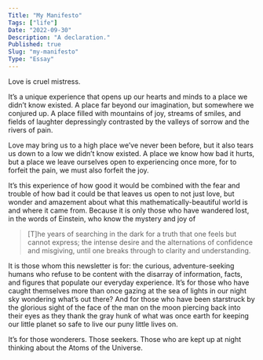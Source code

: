 ```yaml
---
Title: "My Manifesto"
Tags: ["life"]
Date: "2022-09-30"
Description: "A declaration."
Published: true
Slug: "my-manifesto"
Type: "Essay"
---
```

Love is cruel mistress.

It’s a unique experience that opens up our hearts and minds to a place we didn’t know existed. A place far beyond our imagination, but somewhere we conjured up. A place filled with mountains of joy, streams of smiles, and fields of laughter depressingly contrasted by the valleys of sorrow and the rivers of pain.

Love may bring us to a high place we’ve never been before, but it also tears us down to a low we didn’t know existed. A place we know how bad it hurts, but a place we leave ourselves open to experiencing once more, for to forfeit the pain, we must also forfeit the joy.

It’s this experience of how good it would be combined with the fear and trouble of how bad it could be that leaves us open to not just love, but wonder and amazement about what this mathematically-beautiful world is and where it came from. Because it is only those who have wandered lost, in the words of Einstein, who know the mystery and joy of

> [T]he years of searching in the dark for a truth that one feels but cannot express; the intense desire and the alternations of confidence and misgiving, until one breaks through to clarity and understanding.

It is those whom this newsletter is for: the curious, adventure-seeking humans who refuse to be content with the disarray of information, facts, and figures that populate our everyday experience. It’s for those who have caught themselves more than once gazing at the sea of lights in our night sky wondering what’s out there? And for those who have been starstruck by the glorious sight of the face of the man on the moon piercing back into their eyes as they thank the gray hunk of what was once earth for keeping our little planet so safe to live our puny little lives on.

It’s for those wonderers. Those seekers. Those who are kept up at night thinking about the Atoms of the Universe.